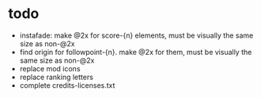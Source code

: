 # todo
- instafade: make @2x for score-{n} elements, must be visually the same size as non-@2x
- find origin for followpoint-{n}. make @2x for them, must be visually the same size as non-@2x
- replace mod icons
- replace ranking letters
- complete credits-licenses.txt
